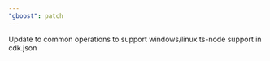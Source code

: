 ```yaml
---
"gboost": patch
---
```


Update to common operations to support windows/linux ts-node support in cdk.json
